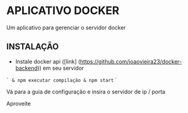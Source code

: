 # APLICATIVO DOCKER

 Um aplicativo para gerenciar o servidor docker

 ## INSTALAÇÃO
 * Instale docker api ([link] (https://github.com/joaovieira23/docker-backend)) em seu servidor

 `` `
 & npm executar compilação
 & npm start
 `` `

 Vá para a guia de configuração e insira o servidor de ip / porta

 Aproveite
